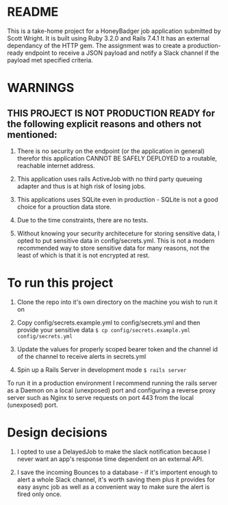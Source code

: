 # README

This is a take-home project for a HoneyBadger job application submitted by Scott Wright.
It is built using Ruby 3.2.0 and Rails 7.4.1
It has an external dependancy of the HTTP gem.
The assignment was to create a production-ready endpoint to receive a JSON payload and
notify a Slack channel if the payload met specified criteria.

# WARNINGS

## THIS PROJECT IS NOT PRODUCTION READY for the following explicit reasons and others not mentioned:

1. There is no security on the endpoint (or the application in general) therefor this application
   CANNOT BE SAFELY DEPLOYED to a routable, reachable internet address.

1. This application uses rails ActiveJob with no third party queueing adapter and thus is at high
   risk of losing jobs.

1. This applications uses SQLite even in production - SQLite is not a good choice for a prouction data store.

1. Due to the time constraints, there are no tests.

1. Without knowing your security architeceture for storing sensitive data, I opted to put
   sensitive data in config/secrets.yml. This is not a modern recommended way to store sensitive
   data for many reasons, not the least of which is that it is not encrypted at rest.

# To run this project

1. Clone the repo into it's own directory on the machine you wish to run it on

1. Copy config/secrets.example.yml to config/secrets.yml and then provide your sensitive data
   `$ cp config/secrets.example.yml config/secrets.yml`

1. Update the values for properly scoped bearer token and the channel id of the channel to receive alerts in secrets.yml

1. Spin up a Rails Server in development mode
   `$ rails server`

To run it in a production environment I recommend running the rails server as a Daemon on a local (unexposed) port and configuring a reverse proxy server such as Nginx to serve requests on port 443 from the local (unexposed) port.

# Design decisions

1. I opted to use a DelayedJob to make the slack notification because I never want an app's response time dependent on
   an external API.

1. I save the incoming Bounces to a database - if it's importent enough to alert a whole Slack channel, it's worth
   saving them plus it provides for easy async job as well as a convenient way to make sure the alert is fired only once.
